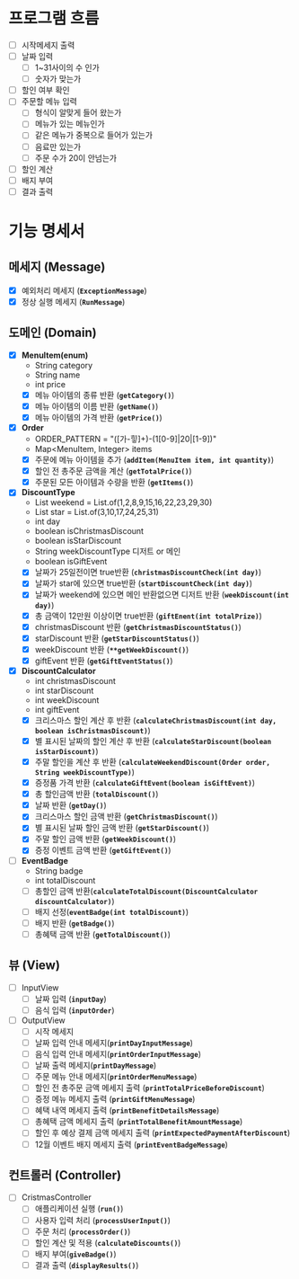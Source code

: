 # 프로그램 흐름

- [ ]  시작메세지 출력
- [ ]  날짜 입력
   - [ ]  1~31사이의 수 인가
   - [ ]  숫자가 맞는가
- [ ]  할인 여부 확인
- [ ]  주문할 메뉴 입력
   - [ ]  형식이 알맞게 들어 왔는가
   - [ ]  메뉴가 있는 메뉴인가
   - [ ]  같은 메뉴가 중복으로 들어가 있는가
   - [ ]  음료만 있는가
   - [ ]  주문 수가 20이 안넘는가
- [ ]  할인 계산
- [ ]  배지 부여
- [ ]  결과 출력

# **기능 명세서**

## 메세지 **(Message)**

- [x]  예외처리 메세지 (**`ExceptionMessage`**)
- [x]  정상 실행 메세지 (**`RunMessage`**)

## **도메인 (Domain)**

- [x]  **MenuItem(enum)**
   - String category
   - String name
   - int price
   - [x]  메뉴 아이템의 종류 반환 (**`getCategory()`**)
   - [x]  메뉴 아이템의 이름 반환 (**`getName()`**)
   - [x]  메뉴 아이템의 가격 반환 (**`getPrice()`**)
- [x]  **Order**
   - ORDER_PATTERN = "([가-힣]+)-(1[0-9]|20|[1-9])"
   - Map<MenuItem, Integer> items
   - [x]  주문에 메뉴 아이템을 추가 (**`addItem(MenuItem item, int quantity)`**)
   - [x]  할인 전 총주문 금액을 계산 (**`getTotalPrice()`**)
   - [x]  주문된 모든 아이템과 수량을 반환 (**`getItems()`**)
- [x]  **DiscountType**
   - List<Integer> weekend = List.of(1,2,8,9,15,16,22,23,29,30)
   - List<Integer> star = List.of(3,10,17,24,25,31)
   - int day
   - boolean isChristmasDiscount
   - boolean isStarDiscount
   - String weekDiscountType  디저트 or 메인
   - boolean isGiftEvent
   - [x]  날짜가 25일전이면 true반환 (**`christmasDiscountCheck(int day)`**)
   - [x]  날짜가 star에 있으면 true반환 (**`startDiscountCheck(int day)`**)
   - [x]  날짜가 weekend에 있으면 메인 반환없으면 디저트 반환 (**`weekDiscount(int day)`**)
   - [x]  총 금액이 12만원 이상이면 true반환 (**`giftEnent(int totalPrize)`**)
   - [x]  christmasDiscount 반환 (**`getChristmasDiscountStatus()`**)
   - [x]  starDiscount 반환 (**`getStarDiscountStatus()`**)
   - [x]  weekDiscount 반환 (**`**getWeekDiscount()`**)
   - [x]  giftEvent 반환 (**`getGiftEventStatus()`**)
- [x]  **DiscountCalculator**
   - int christmasDiscount
   - int starDiscount
   - int weekDiscount
   - int giftEvent
   - [x]  크리스마스 할인 계산 후 반환 (**`calculateChristmasDiscount(int day, boolean isChristmasDiscount)`**)
   - [x]  별 표시된 날짜의 할인 계산 후 반환 (**`calculateStarDiscount(boolean isStarDiscount)`**)
   - [x]  주말 할인을 계산 후 반환 (**`calculateWeekendDiscount(Order order, String weekDiscountType)`**)
   - [x]  증정품 가격 반환 (**`calculateGiftEvent(boolean isGiftEvent)`**)
   - [x]  총 할인금액 반환 (**`totalDiscount()`**)
   - [x]  날짜 반환 (**`getDay()`**)
   - [x]  크리스마스 할인 금액 반환 (**`getChristmasDiscount()`**)
   - [x]  별 표시된 날짜 할인 금액 반환 (**`getStarDiscount()`**)
   - [x]  주말 할인 금액 반환 (**`getWeekDiscount()`**)
   - [x]  증정 이벤트 금액 반환 (**`getGiftEvent()`**)
- [ ]  **EventBadge**
   - String badge
   - int totalDiscount
   - [ ]  총할인 금액 반환(**`calculateTotalDiscount(DiscountCalculator discountCalculator)`**)
   - [ ]  배지 선정(**`eventBadge(int totalDiscount)`**)
   - [ ]  배지 반환 (**`getBadge()`**)
   - [ ]  총혜택 금액 반환 (**`getTotalDiscount()`**)

## **뷰 (View)**

- [ ]  InputView
   - [ ]  날짜 입력 (**`inputDay`**)
   - [ ]  음식 입력 (**`inputOrder`**)
- [ ]  OutputView
   - [ ]  시작 메세지
   - [ ]  날짜 입력 안내 메세지(**`printDayInputMessage`**)
   - [ ]  음식 입력 안내 메세지(**`printOrderInputMessage`**)
   - [ ]  날짜 출력 메세지(**`printDayMessage`**)
   - [ ]  주문 메뉴 안내 메세지(**`printOrderMenuMessage`**)
   - [ ]  할인 전 총주문 금액 메세지 출력 (**`printTotalPriceBeforeDiscount`**)
   - [ ]  증정 메뉴 메세지 출력 (**`printGiftMenuMessage`**)
   - [ ]  혜택 내역 메세지 출력 (**`printBenefitDetailsMessage`**)
   - [ ]  총혜택 금액 메세지 출력 (**`printTotalBenefitAmountMessage`**)
   - [ ]  할인 후 예상 결제 금액 메세지 출력 (**`printExpectedPaymentAfterDiscount`**)
   - [ ]  12월 이벤트 배지 메세지 출력 (**`printEventBadgeMessage`**)

## **컨트롤러 (Controller)**

- [ ]  CristmasController
   - [ ]  애플리케이션 실행 (**`run()`**)
   - [ ]  사용자 입력 처리 (**`processUserInput()`**)
   - [ ]  주문 처리 (**`processOrder()`**)
   - [ ]  할인 계산 및 적용 (**`calculateDiscounts()`**)
   - [ ]  배지 부여(**`giveBadge()`**)
   - [ ]  결과 출력 (**`displayResults()`**)